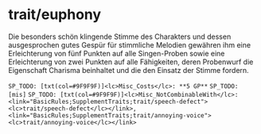# trait/euphony

Die besonders schön klingende Stimme des Charakters und dessen ausgesprochen gutes Gespür für stimmliche Melodien gewähren ihm eine Erleichterung von fünf Punkten auf alle Singen-Proben sowie eine Erleichterung von zwei Punkten auf alle Fähigkeiten, deren Probenwurf die Eigenschaft Charisma beinhaltet und die den Einsatz der Stimme fordern.

`SP_TODO: [txt(col=#9F9F9F)]<lc>Misc_Costs</lc>: **5 GP**`
`SP_TODO: [mis]`
`SP_TODO: [txt(col=#9F9F9F)]<lc>Misc_NotCombinableWith</lc>: <link="BasicRules;SupplementTraits;trait/speech-defect"><lc>trait/speech-defect</lc></link>, <link="BasicRules;SupplementTraits;trait/annoying-voice"><lc>trait/annoying-voice</lc></link>`